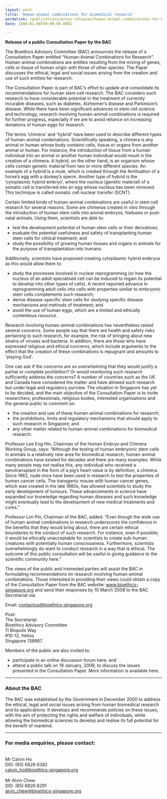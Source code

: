 ```yaml
---
layout: post
title: 'Human-animal combinations for biomedical research'
permalink: /publications/press-releases/human-animal-combinations-for-biomedical-research/
date: 2008-01-08T00:00:00.000Z

---
```



**Release of a public Consultation Paper by the BAC**

The Bioethics Advisory Committee (BAC) announces the release of a Consultation Paper entitled “Human-Animal Combinations for Research". Human-animal combinations are entities resulting from the mixing of genes, cells or tissue of human origin with those of other species. The Paper discusses the ethical, legal and social issues arising from the creation and use of such entities for research. 

The Consultation Paper is part of BAC’s effort to update and consolidate its recommendations for human stem cell research. The BAC considers such research to have considerable potential in the treatment of currently incurable diseases, such as diabetes, Alzheimer’s disease and Parkinson’s disease. While there have been significant advances in stem cell science and technology, research involving human-animal combinations is required for further progress, especially if we are to avoid reliance on increasing donations of human eggs for research.

The terms 'chimera' and 'hybrid' have been used to describe different types of human-animal combinations. Scientifically speaking, a chimera is any animal or human whose body contains cells, tissue or organs from another animal or human. For instance, the introduction of tissue from a human individual into an animal or another human individual would result in the creation of a chimera. A hybrid, on the other hand, is an organism whose cells contain genetic material from two or more different species. An example of a hybrid is a mule, which is created through the fertilisation of a horse’s egg with a donkey’s sperm. Another type of hybrid is the ‘cytoplasmic hybrid embryo’, where the nucleus (genetic material) of a somatic cell is transferred into an egg whose nucleus has been removed. This technique is called somatic cell nuclear transfer (SCNT).

Certain limited kinds of human-animal combinations are useful in stem cell research for several reasons. Some are chimeras created in vitro through the introduction of human stem cells into animal embryos, foetuses or post-natal animals. Using them, scientists are able to:
- test the development potential of human stem cells or their derivatives;
- evaluate the potential usefulness and safety of transplanting human stem cells for clinical treatment; and
- study the possibility of growing human tissues and organs in animals for the purpose of transplantation into humans.
  
Additionally, scientists have proposed creating cytoplasmic hybrid embryos as this would allow them to:
- study the processes involved in nuclear reprogramming (or how the nucleus of an adult specialised cell can be induced to regain its potential to develop into other types of cells). A recent reported advance in reprogramming adult cells into cells with properties similar to embryonic stem cells complements such research;       
- derive disease-specific stem cells for studying specific disease mechanisms and methods of treatment; and       
- avoid the use of human eggs, which are a limited and ethically contentious resource.

Research involving human-animal combinations has nevertheless raised several concerns. Some people say that there are health and safety risks pertaining to such research, for example, the risk of bringing about new strains of viruses and bacteria. In addition, there are those who have expressed religious and ethical concerns, which include arguments to the effect that the creation of these combinations is repugnant and amounts to 'playing God'.

One can ask if the concerns are so overwhelming that they would justify a partial or complete prohibition? Or would monitoring such research sufficiently address the concerns? A number of countries such as the UK and Canada have considered the matter and have allowed such research but under legal and regulatory purview. The situation in Singapore has yet to be decided, and the main objective of the Consultation Paper is to invite researchers, professionals, religious bodies, interested organisations and the general public to comment on:
- the creation and use of these human-animal combinations for research;       
- the prohibitions, limits and regulatory mechanisms that should apply to such research in Singapore; and       
- any other matter related to human-animal combinations for biomedical research.
 
Professor Lee Eng Hin, Chairman of the Human Embryo and Chimera Working Group, says: “Although the testing of human embryonic stem cells in animals is a relatively new area for biomedical research, human-animal combinations have existed for decades and there are many examples. While many people may not realise this, any individual who received a xenotransplant in the form of a pig’s heart value is by definition, a chimera. Since 1962, nude mice have been used in research to test the properties of human cancer cells. The transgenic mouse with human cancer genes, which was created in the late 1980s, has allowed scientists to study the early development of tumours. These advancements in science have expanded our knowledge regarding human diseases and such knowledge might eventually lead to the development of new medical treatments and cures.”

Professor Lim Pin, Chairman of the BAC, added: “Even though the wide use of human-animal combinations in research underscores the confidence in the benefits that they would bring about, there are certain ethical boundaries to the conduct of such research. For instance, even if possible, it would be ethically unacceptable for scientists to create sub-human creatures with potentially human consciousness. Furthermore, scientists overwhelmingly do want to conduct research in a way that is ethical. The outcome of this public consultation will be useful in giving guidance to the scientific community here.”

The views of the public and interested parties will assist the BAC in formulating recommendations on research involving human-animal combinations. Those interested in providing their views could obtain a copy of the Consultation Paper from the BAC website: www.bioethics-singapore.org and send their responses by 10 March 2008 to the BAC Secretariat via:

Email: <contactus@bioethics-singapore.org>

Post:
<br>The Secretariat
<br>Bioethics Advisory Committee
<br>11 Biopolis Way
<br>#10-12, Helios
<br>Singapore 138667

Members of the public are also invited to:       
- participate in an online discussion forum here; and
- attend a public talk on 19 January, 2008, to discuss the issues presented in the Consultation Paper. More information is available here.

---

### **About the BAC**

The BAC was established by the Government in December 2000 to address the ethical, legal and social issues arising from human biomedical research and its applications. It develops and recommends policies on these issues, with the aim of protecting the rights and welfare of individuals, while allowing the biomedical sciences to develop and realise its full potential for the benefit of mankind.

---

### **For media enquiries, please contact:**

<br>Mr Calvin Ho
<br>DID: (65) 6826 6382
<br><calvin_ho@bioethics-singapore.org>
<br>
<br>Mr Alvin Chew
<br>DID: (65) 6826 6291
<br><alvin_chew@bioethics-singapore.org>
